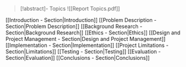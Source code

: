 > [!abstract]- Topics
> ![[Report Topics.pdf]]

[[Introduction - Section|Introduction]]
[[Problem Description - Section|Problem Description]]
[[Background Research - Section|Background Research]]
[[Ethics - Section|Ethics]]
[[Design and Project Management - Section|Design and Project Management]]
[[Implementation - Section|Implementation]]
[[Project Limitations - Section|Limitations]]
[[Testing - Section|Testing]]
[[Evaluation - Section|Evaluation]]
[[Conclusions - Section|Conclusions]]
